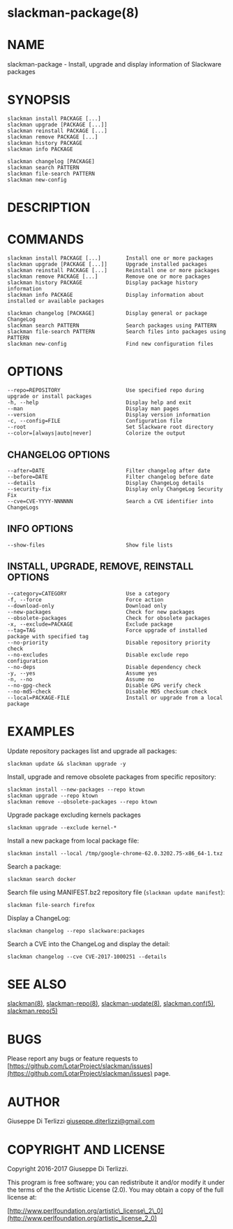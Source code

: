 # slackman-package(8)
# NAME

slackman-package - Install, upgrade and display information of Slackware packages

# SYNOPSIS

    slackman install PACKAGE [...]
    slackman upgrade [PACKAGE [...]]
    slackman reinstall PACKAGE [...]
    slackman remove PACKAGE [...]
    slackman history PACKAGE
    slackman info PACKAGE

    slackman changelog [PACKAGE]
    slackman search PATTERN
    slackman file-search PATTERN
    slackman new-config

# DESCRIPTION

# COMMANDS

    slackman install PACKAGE [...]        Install one or more packages
    slackman upgrade [PACKAGE [...]]      Upgrade installed packages
    slackman reinstall PACKAGE [...]      Reinstall one or more packages
    slackman remove PACKAGE [...]         Remove one or more packages
    slackman history PACKAGE              Display package history information
    slackman info PACKAGE                 Display information about installed or available packages

    slackman changelog [PACKAGE]          Display general or package ChangeLog
    slackman search PATTERN               Search packages using PATTERN
    slackman file-search PATTERN          Search files into packages using PATTERN
    slackman new-config                   Find new configuration files

# OPTIONS

    --repo=REPOSITORY                     Use specified repo during upgrade or install packages
    -h, --help                            Display help and exit
    --man                                 Display man pages
    --version                             Display version information
    -c, --config=FILE                     Configuration file
    --root                                Set Slackware root directory
    --color=[always|auto|never]           Colorize the output

## CHANGELOG OPTIONS

    --after=DATE                          Filter changelog after date
    --before=DATE                         Filter changelog before date
    --details                             Display ChangeLog details
    --security-fix                        Display only ChangeLog Security Fix
    --cve=CVE-YYYY-NNNNNN                 Search a CVE identifier into ChangeLogs

## INFO OPTIONS

    --show-files                          Show file lists

## INSTALL, UPGRADE, REMOVE, REINSTALL OPTIONS

    --category=CATEGORY                   Use a category
    -f, --force                           Force action
    --download-only                       Download only
    --new-packages                        Check for new packages
    --obsolete-packages                   Check for obsolete packages
    -x, --exclude=PACKAGE                 Exclude package
    --tag=TAG                             Force upgrade of installed package with specified tag
    --no-priority                         Disable repository priority check
    --no-excludes                         Disable exclude repo configuration
    --no-deps                             Disable dependency check
    -y, --yes                             Assume yes
    -n, --no                              Assume no
    --no-gpg-check                        Disable GPG verify check
    --no-md5-check                        Disable MD5 checksum check
    --local=PACKAGE-FILE                  Install or upgrade from a local package

# EXAMPLES

Update repository packages list and upgrade all packages:

    slackman update && slackman upgrade -y

Install, upgrade and remove obsolete packages from specific repository:

    slackman install --new-packages --repo ktown
    slackman upgrade --repo ktown
    slackman remove --obsolete-packages --repo ktown

Upgrade package excluding kernels packages

    slackman upgrade --exclude kernel-*

Install a new package from local package file:

    slackman install --local /tmp/google-chrome-62.0.3202.75-x86_64-1.txz

Search a package:

    slackman search docker

Search file using MANIFEST.bz2 repository file (`slackman update manifest`):

    slackman file-search firefox

Display a ChangeLog:

    slackman changelog --repo slackware:packages

Search a CVE into the ChangeLog and display the detail:

    slackman changelog --cve CVE-2017-1000251 --details

# SEE ALSO

[slackman(8)](../8/slackman.md), [slackman-repo(8)](../8/slackman-repo.md), [slackman-update(8)](../8/slackman-update.md), [slackman.conf(5)](../5/slackman.conf.md),
[slackman.repo(5)](../5/slackman.repo.md)

# BUGS

Please report any bugs or feature requests to 
[https://github.com/LotarProject/slackman/issues](https://github.com/LotarProject/slackman/issues) page.

# AUTHOR

Giuseppe Di Terlizzi <giuseppe.diterlizzi@gmail.com>

# COPYRIGHT AND LICENSE

Copyright 2016-2017 Giuseppe Di Terlizzi.

This program is free software; you can redistribute it and/or modify it
under the terms of the the Artistic License (2.0). You may obtain a
copy of the full license at:

[http://www.perlfoundation.org/artistic\_license\_2\_0](http://www.perlfoundation.org/artistic_license_2_0)
